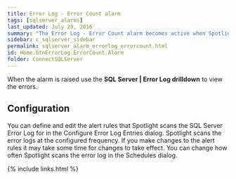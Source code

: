 ```yaml
---
title: ﻿Error Log - Error Count alarm
tags: [sqlserver_alarms]
last_updated: July 29, 2016
summary: "The Error Log - Error Count alarm becomes active when Spotlight Enterprise detects messages that could be potential problems in the SQL Sever error log, SQL Server Agent error log, or the Windows event logs."
sidebar: c_sqlserver_sidebar
permalink: sqlserver_alarm_errorlog_errorcount.html
id: Home.btnErrorLog.ErrorCount.Alarm
folder: ConnectSQLServer
---
```



When the alarm is raised use the **SQL Server \| Error Log drilldown** to view the errors.

## Configuration
You can define and edit the alert rules that Spotlight scans the SQL Server Error Log for in the Configure Error Log Entries dialog. Spotlight scans the error logs at the configured frequency. If you make changes to the alert rules it may take some time for changes to take effect. You can change how often Spotlight scans the error log in the Schedules dialog.

{% include links.html %}
